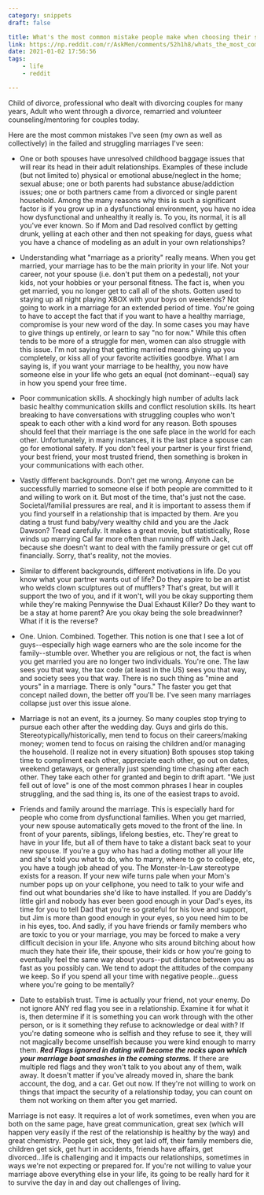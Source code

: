 ```yaml
---
category: snippets
draft: false

title: What's the most common mistake people make when choosing their spouse? (self.AskMen)
link: https://np.reddit.com/r/AskMen/comments/52h1h8/whats_the_most_common_mistake_people_make_when/d7kyny9/?context=3
date: 2021-01-02 17:56:56
tags:
    - life
    - reddit

---
```


Child of divorce, professional who dealt with divorcing couples for many years, Adult who went through a divorce, remarried and volunteer counseling/mentoring for couples today.

Here are the most common mistakes I've seen (my own as well as collectively) in the failed and struggling marriages I've seen:

* One or both spouses have unresolved childhood baggage issues that will rear its head in their adult relationships.  Examples of these include (but not limited to) physical or emotional abuse/neglect in the home; sexual abuse; one or both parents had substance abuse/addiction issues; one or both partners came from a divorced or single parent household.  Among the many reasons why this is such a significant factor is if you grow up in a dysfunctional environment, you have no idea how dysfunctional and unhealthy it really is.  To you, its normal, it is all you've ever known.  So if Mom and Dad resolved conflict by getting drunk, yelling at each other and then not speaking for days, guess what you have a chance of modeling as an adult in your own relationships?  

* Understanding what "marriage as a priority" really means.  When you get married, your marriage has to be the main priority in your life.  Not your career, not your spouse (i.e. don't put them on a pedestal), not your kids, not your hobbies or your personal fitness.  The fact is, when you get married, you no longer get to call all of the shots.  Gotten used to staying up all night playing XBOX with your boys on weekends?  Not going to work in a marriage for an extended period of time.  You're going to have to accept the fact that if you want to have a healthy marriage, compromise is your new word of the day.  In some cases you may have to give things up entirely, or learn to say "no for now."  While this often tends to be more of a struggle for men, women can also struggle with this issue.  I'm not saying that getting married means giving up you completely, or kiss all of your favorite activities goodbye.  What I am saying is, if you want your marriage to be healthy, you now have someone else in your life who gets an equal (not dominant--equal) say in how you spend your free time.  

* Poor communication skills.  A shockingly high number of adults lack basic healthy communication skills and conflict resolution skills.  Its heart breaking to have conversations with struggling couples who won't speak to each other with a kind word for any reason.  Both spouses should feel that their marriage is the one safe place in the world for each other.  Unfortunately, in many instances, it is the last place a spouse can go for emotional safety.  If you don't feel your partner is your first friend, your best friend, your most trusted friend, then something is broken in your communications with each other.  

* Vastly different backgrounds.  Don't get me wrong.  Anyone can be successfully married to someone else if both people are committed to it and willing to work on it.  But most of the time, that's just not the case.  Societal/familial pressures are real, and it is important to assess them if you find yourself  in a relationship that is impacted by them.  Are you dating a trust fund baby/very wealthy child and you are the Jack Dawson?  Tread carefully.  It makes a great movie, but statistically, Rose winds up marrying Cal far more often than running off with Jack, because she doesn't want to deal with the family pressure or get cut off financially.  Sorry, that's reality, not the movies.  

* Similar to different backgrounds, different motivations in life.  Do you know what your partner wants out of life?  Do they aspire to be an artist who welds clown sculptures out of mufflers?  That's great, but will it support the two of you, and if it won't, will you be okay supporting them while they're making Pennywise the Dual Exhaust Killer? Do they want to be a stay at home parent?  Are you okay being the sole breadwinner?  What if it is the reverse?  

* One.  Union.  Combined. Together.  This notion is one that I see a lot of guys--especially high wage earners who are the sole income for the family--stumble over.  Whether you are religious or not, the fact is when you get married you are no longer two individuals.  You're one.  The law sees you that way, the tax code (at least in the US) sees you that way, and society sees you that way.  There is no such thing as "mine and yours" in a marriage.  There is only "ours."  The faster you get that concept nailed down, the better off you'll be.  I've seen many marriages collapse just over this issue alone.

* Marriage is not an event, its a journey.  So many couples stop trying to pursue each other after the wedding day.  Guys and girls do this.  Stereotypically/historically, men tend to focus on their careers/making money;  women tend to focus on raising the children and/or managing the household.  (I realize not in every situation)  Both spouses stop taking time to compliment each other, appreciate each other, go out on dates, weekend getaways, or generally just spending time chasing after each other.  They take each other for granted and begin to drift apart.  "We just fell out of love" is one of the most common phrases I hear in couples struggling, and the sad thing is, its one of the easiest traps to avoid.  

* Friends and family around the marriage.  This is especially hard for people who come from dysfunctional families.  When you get married, your new spouse automatically gets moved to the front of the line.  In front of your parents, siblings, lifelong besties, etc.  They're great to have in your life, but all of them have to take a distant back seat to your new spouse.  If you're a guy who has had a doting mother all your life and she's told you what to do, who to marry, where to go to college, etc, you have a tough job ahead of you.  The Monster-In-Law stereotype exists for a reason.  If your new wife turns pale when your Mom's number pops up on your cellphone, you need to talk to your wife and find out what boundaries she'd like to have installed.  If you are Daddy's little girl and nobody has ever been good enough in your Dad's eyes, its time for you to tell Dad that you're so grateful for his love and support, but Jim is more than good enough in your eyes, so you need him to be in his eyes, too. And sadly, if you have friends or family members who are toxic to you or your marriage, you may be forced to make a very difficult decision in your life.  Anyone who sits around bitching about how much they hate their life, their spouse, their kids or how you're going to eventually feel the same way about yours--put distance between you as fast as you possibly can.  We tend to adopt the attitudes of the company we keep.  So if you spend all your time with negative people...guess where you're going to be mentally?

* Date to establish trust.  Time is actually your friend, not your enemy.  Do not ignore ANY red flag you see in a relationship.  Examine it for what it is, then determine if it is something you can work through with the other person, or is it something they refuse to acknowledge or deal with?  If you're dating someone who is selfish and they refuse to see it, they will not magically become unselfish because you were kind enough to marry them.  ***Red Flags ignored in dating will become the rocks upon which your marriage boat smashes in the coming storms.***  If there are multiple red flags and they won't talk to you about any of them, walk away.  It doesn't matter if you've already moved in, share the bank account, the dog, and a car.  Get out now.  If they're not willing to work on things that impact the security of a relationship today, you can count on them not working on them after you get married.


Marriage is not easy.  It requires a lot of work sometimes, even when you are both on the same page, have great communication, great sex (which will happen very easily if the rest of the relationship is healthy by the way) and great chemistry.  People get sick, they get laid off, their family members die, children get sick, get hurt in accidents, friends have affairs, get divorced...life is challenging and it impacts our relationships, sometimes in ways we're not expecting or prepared for.  If you're not willing to value your marriage above everything else in your life, its going to be really hard for it to survive the day in and day out challenges of living.
